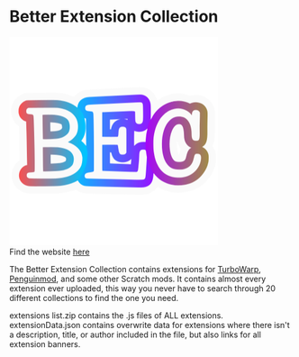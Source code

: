 # Better Extension Collection
![hello](https://github.com/robotninjajesse/Better-Extension-Collection/blob/main/BECicon.png)  
Find the website [here](http://robotninjajesse.github.io/Better-Extension-Collection)  

The Better Extension Collection contains extensions for [TurboWarp](https://turbowarp.org), [Penguinmod](https://penguinmod.com), and some other Scratch mods. It contains almost every extension ever uploaded, this way you never have to search through 20 different collections to find the one you need.

extensions list.zip contains the .js files of ALL extensions.  
extensionData.json contains overwrite data for extensions where there isn't a description, title, or author included in the file, but also links for all extension banners.
